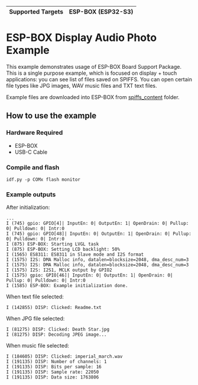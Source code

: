 | Supported Targets | ESP-BOX (ESP32-S3) |
| ----------------- | ------------------ |

# ESP-BOX Display Audio Photo Example

This example demonstrates usage of ESP-BOX Board Support Package. This is a single purpose example, which is focused on display + touch applications: you can see list of files saved on SPIFFS. You can open certain file types like JPG images, WAV music files and TXT text files. 

Example files are downloaded into ESP-BOX from [spiffs_content](/spiffs_content) folder.

## How to use the example

### Hardware Required

* ESP-BOX
* USB-C Cable

### Compile and flash

```
idf.py -p COMx flash monitor
```

### Example outputs

After initialization:
```
...
I (745) gpio: GPIO[4]| InputEn: 0| OutputEn: 1| OpenDrain: 0| Pullup: 0| Pulldown: 0| Intr:0
I (745) gpio: GPIO[48]| InputEn: 0| OutputEn: 1| OpenDrain: 0| Pullup: 0| Pulldown: 0| Intr:0
I (875) ESP-BOX: Starting LVGL task
I (875) ESP-BOX: Setting LCD backlight: 50%
I (1565) ES8311: ES8311 in Slave mode and I2S format
I (1575) I2S: DMA Malloc info, datalen=blocksize=2048, dma_desc_num=3
I (1575) I2S: DMA Malloc info, datalen=blocksize=2048, dma_desc_num=3
I (1575) I2S: I2S1, MCLK output by GPIO2
I (1575) gpio: GPIO[46]| InputEn: 0| OutputEn: 1| OpenDrain: 0| Pullup: 0| Pulldown: 0| Intr:0
I (1585) ESP-BOX: Example initialization done.
```

When text file selected:
```
I (142855) DISP: Clicked: Readme.txt
```

When JPG file selected:
```
I (81275) DISP: Clicked: Death Star.jpg
I (81275) DISP: Decoding JPEG image...
```

When music file selected:
```
I (184605) DISP: Clicked: imperial_march.wav
I (191135) DISP: Number of channels: 1
I (191135) DISP: Bits per sample: 16
I (191135) DISP: Sample rate: 22050
I (191135) DISP: Data size: 1763806
```
